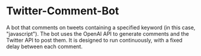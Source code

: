 # Twitter-Comment-Bot
A bot that comments on tweets containing a specified keyword (in this case, "javascript"). The bot uses the OpenAI API to generate comments and the Twitter API to post them. It is designed to run continuously, with a fixed delay between each comment.
